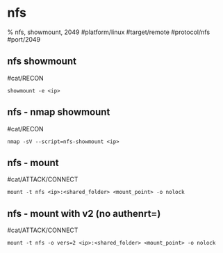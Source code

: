 # nfs

% nfs, showmount, 2049
#platform/linux  #target/remote  #protocol/nfs #port/2049

## nfs showmount
#cat/RECON 
```
showmount -e <ip>
```

## nfs - nmap showmount
#cat/RECON 
```
nmap -sV --script=nfs-showmount <ip>
```

## nfs - mount
#cat/ATTACK/CONNECT 
```
mount -t nfs <ip>:<shared_folder> <mount_point> -o nolock
```

## nfs - mount with v2 (no authenrt=)
#cat/ATTACK/CONNECT 
```
mount -t nfs -o vers=2 <ip>:<shared_folder> <mount_point> -o nolock
```
